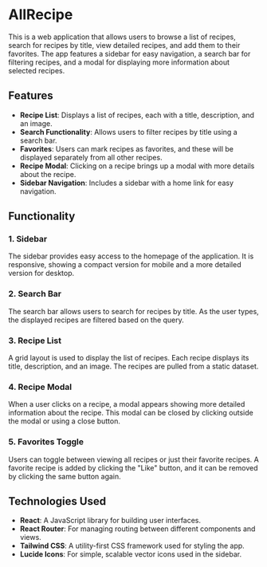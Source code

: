 # AllRecipe 

This is a web application that allows users to browse a list of recipes, search for recipes by title, view detailed recipes, and add them to their favorites. The app features a sidebar for easy navigation, a search bar for filtering recipes, and a modal for displaying more information about selected recipes.

## Features

- **Recipe List**: Displays a list of recipes, each with a title, description, and an image.
- **Search Functionality**: Allows users to filter recipes by title using a search bar.
- **Favorites**: Users can mark recipes as favorites, and these will be displayed separately from all other recipes.
- **Recipe Modal**: Clicking on a recipe brings up a modal with more details about the recipe.
- **Sidebar Navigation**: Includes a sidebar with a home link for easy navigation.

## Functionality

### 1. Sidebar
The sidebar provides easy access to the homepage of the application. It is responsive, showing a compact version for mobile and a more detailed version for desktop.

### 2. Search Bar
The search bar allows users to search for recipes by title. As the user types, the displayed recipes are filtered based on the query.

### 3. Recipe List
A grid layout is used to display the list of recipes. Each recipe displays its title, description, and an image. The recipes are pulled from a static dataset.

### 4. Recipe Modal
When a user clicks on a recipe, a modal appears showing more detailed information about the recipe. This modal can be closed by clicking outside the modal or using a close button.

### 5. Favorites Toggle
Users can toggle between viewing all recipes or just their favorite recipes. A favorite recipe is added by clicking the "Like" button, and it can be removed by clicking the same button again.

## Technologies Used

- **React**: A JavaScript library for building user interfaces.
- **React Router**: For managing routing between different components and views.
- **Tailwind CSS**: A utility-first CSS framework used for styling the app.
- **Lucide Icons**: For simple, scalable vector icons used in the sidebar.

